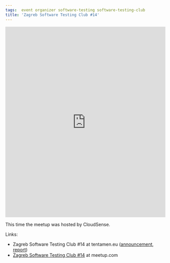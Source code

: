 ```yaml
---
tags:  event organizer software-testing software-testing-club
title: 'Zagreb Software Testing Club #14'
---
```

<iframe src="https://www.facebook.com/plugins/post.php?href=https%3A%2F%2Fwww.facebook.com%2Fmedia%2Fset%2F%3Fset%3Da.10153749733202290.1073741857.735252289%26type%3D3&width=500" width="500" height="597" style="border:none;overflow:hidden" scrolling="no" frameborder="0" allowTransparency="true"></iframe>

This time the meetup was hosted by CloudSense.

Links:

- Zagreb Software Testing Club #14 at tentamen.eu ([announcement](http://blog.tentamen.eu/announcement-for-zagreb-stc-14-meetup/), [report](http://blog.tentamen.eu/report-on-zagreb-stc-14/))
- [Zagreb Software Testing Club #14](https://www.meetup.com/SoftwareTestingClub/events/167263192/) at meetup.com
